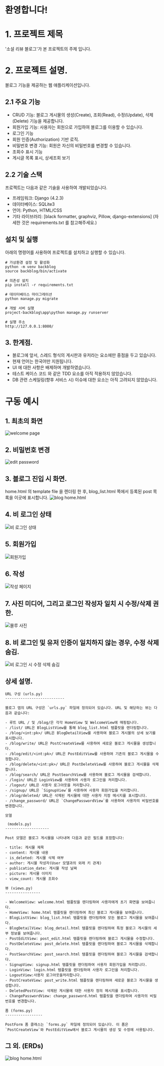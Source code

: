 # 환영합니다!

# 1. 프로젝트 제목
'소설 리뷰 블로그'가 본 프로젝트의 주제 입니다.

# 2. 프로젝트 설명.
블로그 기능을 제공하는 웹 애플리케이션입니다.

## 2.1 주요 기능

- CRUD 기능: 블로그 게시물의 생성(Create), 조회(Read), 수정(Update), 삭제(Delete) 기능을 제공합니다.
- 회원가입 기능: 사용자는 회원으로 가입하여 블로그를 이용할 수 있습니다.
- 로그인 기능
- 회원 인증(Authorization) 기반 로직.
- 비밀번호 변경 기능: 회원은 자신의 비밀번호를 변경할 수 있습니다.
- 조회수 표시 기능
- 게시글 목록 표시, 상세조회 보기
## 2.2 기술 스택

프로젝트는 다음과 같은 기술을 사용하여 개발되었습니다.

- 프레임워크: Django (4.2.3)
- 데이터베이스: SQLite3
- 언어: Python, HTML/CSS
- 기타 라이브러리: [black formatter, graphviz, Pillow, django-extensions]
(자세한 것은 requirements.txt 를 참고해주세요.)
## 설치 및 실행

아래의 명령어를 사용하여 프로젝트를 설치하고 실행할 수 있습니다.

```windows powershell 기준
# 가상환경 설정 및 활성화
python -m venv backblog
source backblog/bin/activate

# 의존성 설치
pip install -r requirements.txt

# 데이터베이스 마이그레이션
python manage.py migrate

# 개발 서버 실행
project-backblog\app\python manage.py runserver

# 실행 주소
http://127.0.0.1:8000/
```
## 3. 한계점.
- 블로그에 앞서, 스레드 형식의 게시판과 유저라는 요소에만 중점을 두고 있습니다.
- 현재 언어는 한국어만 지원됩니다.
- UI 에 대한 사항은 배제하며 개발하였습니다.
- 테스트 케이스 코드 와 같은 TDD 요소를 아직 적용하지 않았습니다.
- DB 관련 스케일링(향후 서비스 시) 이슈에 대한 요소는 아직 고려되지 않았습니다.

# 구동 예시
## 1. 최초의 화면
![welcome page](app/a.png)

## 2. 비밀번호 변경
![edit password](app/h.png)

## 3. 블로그 진입 시 화면.
home.html 의 template file 을 렌더링 한 후, blog_list.html 쪽에서 등록된 post 목록을 이곳에 표시합니다.
![blog home.html](app/b.png)

## 4. 비 로그인 상태
![비 로그인 상태](app/d.png)

## 5. 회원가입
![회원가입](app/e.png)

## 6. 작성
![작성 페이지](app/g.png)

## 7. 사진 미디어, 그리고 로그인 작성자 일치 시 수정/삭제 권한.
![몰루 사진](app/c.png)

## 8. 비 로그인 및 유저 인증이 일치하지 않는 경우, 수정 삭제 숨김.
![비 로그인 시 수정 삭제 숨김](app/f.png)

## 상세 설명.
```
URL 구성 (urls.py)
---------------------------

블로그 앱의 URL 구성은 `urls.py` 파일에 정의되어 있습니다. URL 및 해당하는 뷰는 다음과 같습니다:

- 루트 URL / 및 /blog/은 각각 HomeView 및 WelcomeView에 매핑됩니다.
- /list/ URL은 BlogListView를 통해 blog_list.html 템플릿을 렌더링합니다.
- /blog/<int:pk>/ URL은 BlogDetailView를 사용하여 블로그 게시물의 상세 보기를 표시합니다.
- /blog/write/ URL은 PostCreateView를 사용하여 새로운 블로그 게시물을 생성합니다.
- /blog/edit/<int:pk>/ URL은 PostEditView를 사용하여 기존의 블로그 게시물을 수정합니다.
- /blog/delete/<int:pk>/ URL은 PostDeleteView를 사용하여 블로그 게시물을 삭제합니다.
- /blog/search/ URL은 PostSearchView를 사용하여 블로그 게시물을 검색합니다.
- /login/ URL은 LoginView를 사용하여 사용자 로그인을 처리합니다.
- /logout/ URL은 사용자 로그아웃을 처리합니다.
- /signup/ URL은 `SignupView`를 사용하여 사용자 회원가입을 처리합니다.
- /blog/deleted/ URL은 삭제된 게시물에 대한 사용자 지정 메시지를 표시합니다.
- /change_password/ URL은 `ChangePasswordView`를 사용하여 사용자의 비밀번호를 변경합니다.

모델

 (models.py)
--------------------

Post 모델은 블로그 게시물을 나타내며 다음과 같은 필드를 포함합니다:

- title: 게시물 제목
- content: 게시물 내용
- is_deleted: 게시물 삭제 여부
- author: 게시물 작성자(User 모델과의 외래 키 관계)
- publication_date: 게시물 작성 날짜
- picture: 게시물 이미지
- view_count: 게시물 조회수

뷰 (views.py)
----------------

- WelcomeView: welcome.html 템플릿을 렌더링하여 사용자에게 초기 화면을 보여줍니다.
- HomeView: home.html 템플릿을 렌더링하여 최신 블로그 게시물을 보여줍니다.
- BlogListView: blog_list.html 템플릿을 렌더링하여 모든 블로그 게시물을 보여줍니다.
- BlogDetailView: blog_detail.html 템플릿을 렌더링하여 특정 블로그 게시물의 세부 정보를 보여줍니다.
- PostEditView: post_edit.html 템플릿을 렌더링하여 블로그 게시물을 수정합니다.
- PostDeleteView: post_delete.html 템플릿을 렌더링하여 블로그 게시물을 삭제합니다.
- PostSearchView: post_search.html 템플릿을 렌더링하여 블로그 게시물을 검색합니다.
- SignupView: signup.html 템플릿을 렌더링하여 사용자 회원가입을 처리합니다.
- LoginView: login.html 템플릿을 렌더링하여 사용자 로그인을 처리합니다.
- LogoutView:사용자 로그아웃을처리합니다.
- PostCreateView: post_write.html 템플릿을 렌더링하여 새로운 블로그 게시물을 생성합니다.
- DeletedPostView: 삭제된 게시물에 대한 사용자 정의 메시지를 표시합니다.
- ChangePasswordView: change_password.html 템플릿을 렌더링하여 사용자의 비밀번호를 변경합니다.

폼 (forms.py)
-----------------

PostForm 폼 클래스는 `forms.py` 파일에 정의되어 있습니다. 이 폼은 `PostCreateView`와 PostEditView에서 블로그 게시물의 생성 및 수정에 사용됩니다.
```

## 그 외. (ERDs)
![blog home.html](app/erd_graphviz.png)